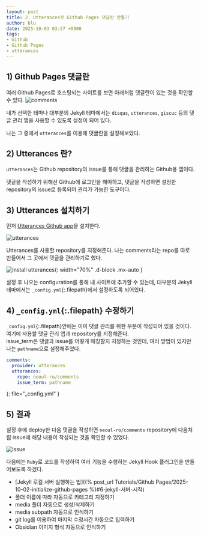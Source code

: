 ```yaml
---
layout: post
title: 2. Utterances로 Github Pages 댓글란 만들기
author: blu
date: 2025-10-03 03:57 +0900
tags:
- Github
- Github Pages
- utterances
---
```


## 1) Github Pages 댓글란

여러 Github Pages로 호스팅되는 사이트를 보면 아래처럼 댓글란이 있는 것을 확인할 수 있다.
![comments](image3.png)

내가 선택한 테마나 대부분의 Jekyll 테마에서는 `disqus`, `utterances`, `giscuc` 등의 댓글 관리 앱을 사용할 수 있도록 설정이 되어 있다.

나는 그 중에서 `utterances`를 이용해 댓글란을 설정해보았다.

## 2) Utterances 란?

`utterances`는 Github repository의 issue를 통해 댓글을 관리하는 Github용 앱이다.

댓글을 작성하기 위해선 Github에 로그인을 해야하고, 댓글을 작성하면 설정한 repository의 issue로 등록되어 관리가 가능한 도구이다.

## 3) Utterances 설치하기

먼저 [Utterances Github app](https://github.com/apps/utterances)을 설치한다.

![utterances](image.png)

Utterances를 사용할 repository를 지정해준다. 나는 comments라는 repo를 따로 만들어서 그 곳에서 댓글을 관리하기로 했다.  

![install utterances](image2.png){: width="70%" .d-block .mx-auto }

설정 후 나오는 configuration를 통해 내 사이트에 추가할 수 있는데, 대부분의 Jekyll 테마에서는 `_config.yml`{:.filepath}에서 설정하도록 되어있다.

## 4) `_config.yml`{:.filepath} 수정하기

`_config.yml`{:.filepath}안에는 이미 댓글 관리를 위한 부분이 작성되어 있을 것이다. 여기에 사용할 댓글 관리 앱과 repository를 지정해준다.  
issue_term은 댓글과 issue를 어떻게 매칭할지 지정하는 것인데, 여러 방법이 있지만 나는 `pathname`으로 설정해주었다.

~~~yaml
comments:
  provider: utterances
  utterances:
    repo: neoul-ro/comments
    issue_term: pathname
~~~
{: file="_config.yml" }

## 5) 결과

설정 후에 deploy한 다음 댓글을 작성하면 `neoul-ro/comments` repository에 다음처럼 issue에 해당 내용이 작성되는 것을 확인할 수 있었다.

![issue](image4.png)



다음에는 `Ruby`로 코드를 작성하여 여러 기능을 수행하는 Jekyll Hook 플러그인을 만들어보도록 하겠다.


- [Jekyll 로컬 서버 실행하는 법]({% post_url Tutorials/Github Pages/2025-10-02-initialize-github-pages %}#6-jekyll-서버-시작)
- 폴더 이름에 따라 자동으로 카테고리 지정하기
- media 폴더 자동으로 생성/삭제하기
- media subpath 자동으로 인식하기
- git log를 이용하여 마지막 수정시간 자동으로 입력하기
- Obsidian 이미지 형식 자동으로 인식하기
